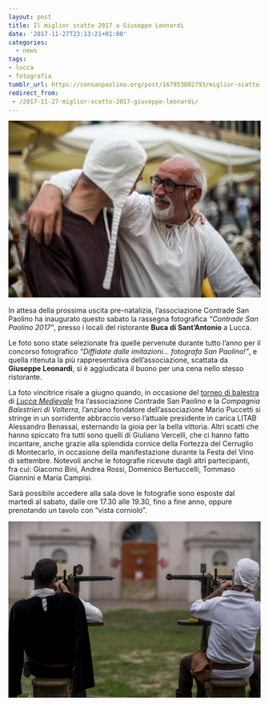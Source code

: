 ```yaml
---
layout: post
title: Il miglior scatto 2017 a Giuseppe Leonardi
date: '2017-11-27T23:13:21+01:00'
categories:
  - news
tags:
- lucca
- fotografia
tumblr_url: https://consanpaolino.org/post/167953802793/miglior-scatto-2017-giuseppe-leonardi
redirect_from:
 - /2017-11-27-miglior-scatto-2017-giuseppe-leonardi/
---
```


![giuseppe leonardi lucca medievale](/tumblr_files/tumblr_p03ke9O4ex1vc0hzqo4_1280.jpg)

In attesa della prossima uscita pre-natalizia, l’associazione Contrade San
Paolino ha inaugurato questo sabato la rassegna fotografica _“Contrade San
Paolino 2017”_, presso i locali del ristorante **Buca di Sant’Antonio** a Lucca.

Le foto sono state selezionate fra quelle pervenute durante tutto l’anno per il
concorso fotografico _“Diffidate dalle imitazioni… fotografa San Paolino!”_, e
quella ritenuta la più rappresentativa dell’associazione, scattata da **Giuseppe
Leonardi**, si è aggiudicata il buono per una cena nello stesso ristorante.

La foto vincitrice risale a giugno quando, in occasione del [torneo di
balestra](http://consanpaolino.org/2017-06-26-lucca-medievale-torneo-santo-francesco-2017/)
di [_Lucca
Medievale_](http://consanpaolino.org/2017-06-28-lucca-medievale-2017/) fra
l’associazione Contrade San Paolino e la _Compagnia Balestrieri di Volterra_,
l’anziano fondatore dell’associazione Mario Puccetti si stringe in un sorridente
abbraccio verso l’attuale presidente in carica LITAB Alessandro Benassai,
esternando la gioia per la bella vittoria. Altri scatti che hanno spiccato fra
tutti sono quelli di Giuliano Vercelli, che ci hanno fatto incantare, anche
grazie alla splendida cornice della Fortezza del Cerruglio di Montecarlo, in
occasione della manifestazione durante la Festa del Vino di settembre. Notevoli
anche le fotografie ricevute dagli altri partecipanti, fra cui: Giacomo Bini,
Andrea Rossi, Domenico Bertuccelli, Tommaso Giannini e Maria Campisi.

Sarà possibile accedere alla sala dove le fotografie sono esposte dal martedì al
sabato, dalle ore 17.30 alle 19.30, fino a fine anno, oppure prenotando un
tavolo con “vista corniolo”.

![giuseppe leonardi palio contrade lucca](/tumblr_files/tumblr_p03ke9O4ex1vc0hzqo5_1280.jpg)

